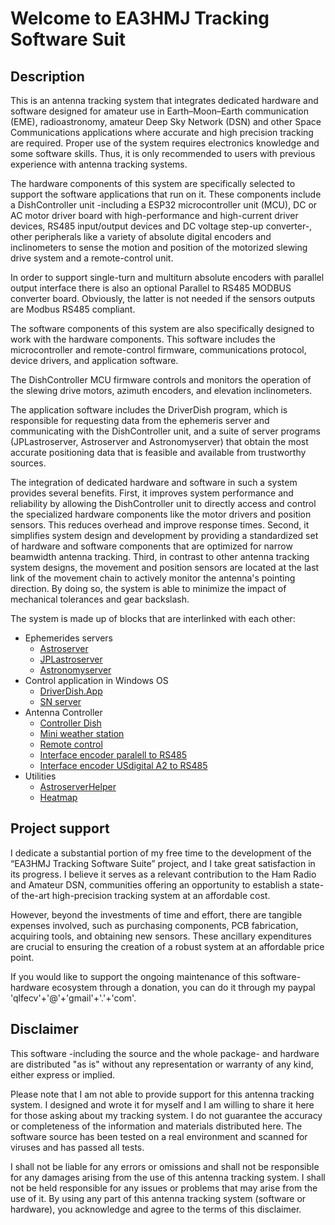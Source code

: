 # Welcome to EA3HMJ Tracking Software Suit
## Description
This is an antenna tracking system that integrates dedicated hardware and software designed for amateur use in Earth–Moon–Earth communication (EME), radioastronomy, amateur Deep Sky Network (DSN) and other Space Communications applications where accurate and high precision tracking are required. 
Proper use of the system requires electronics knowledge and some software skills. Thus, it is only recommended to users with previous experience with antenna tracking systems.

The hardware components of this system are specifically selected to support the software applications that run on it. These components include a DishController unit -including a ESP32 microcontroller unit (MCU), DC or AC motor driver board with high-performance and high-current driver devices, RS485 input/output devices and DC voltage step-up converter-, other peripherals like a variety of absolute digital encoders and inclinometers to sense the motion and position of the motorized slewing drive system and a remote-control unit.

In order to support single-turn and multiturn absolute encoders with parallel output interface there is also an optional Parallel to RS485 MODBUS converter board. Obviously, the latter is not needed if the sensors outputs are Modbus RS485 compliant.

The software components of this system are also specifically designed to work with the hardware components. This software includes the microcontroller and remote-control firmware, communications protocol, device drivers, and application software. 

The DishController MCU firmware controls and monitors the operation of the slewing drive motors, azimuth encoders, and elevation inclinometers.

The application software includes the DriverDish program, which is responsible for requesting data from the ephemeris server and communicating with the DishController unit, and a suite of server programs (JPLastroserver, Astroserver and Astronomyserver) that obtain the most accurate positioning data that is feasible and available from trustworthy sources. 

The integration of dedicated hardware and software in such a system provides several benefits. First, it improves system performance and reliability by allowing the DishController unit to directly access and control the specialized hardware components like the motor drivers and position sensors. This reduces overhead and improve response times. Second, it simplifies system design and development by providing a standardized set of hardware and software components that are optimized for narrow beamwidth antenna tracking. Third, in contrast to other antenna tracking system designs, the movement and position sensors are located at the last link of the movement chain to actively monitor the antenna's pointing direction. By doing so, the system is able to minimize the impact of mechanical tolerances and gear backslash.

The system is made up of blocks that are interlinked with each other:
- Ephemerides servers
  - [Astroserver](https://github.com/EA3HMJ-Tracking-Software-Suit/Astroserver)
  - [JPLastroserver](https://github.com/EA3HMJ-Tracking-Software-Suit/JPLastroserver)
  - [Astronomyserver](https://github.com/EA3HMJ-Tracking-Software-Suit/Astronomyserver)
- Control application in Windows OS
  - [DriverDish.App](https://github.com/EA3HMJ-Tracking-Software-Suit/DriverDish)
  - [SN server](https://github.com/EA3HMJ-Tracking-Software-Suit/SNserver)
- Antenna Controller
  - [Controller Dish](https://github.com/EA3HMJ-Tracking-Software-Suit/ControllerDish)
  - [Mini weather station](https://github.com/EA3HMJ-Tracking-Software-Suit/MiniWx)
  - [Remote control](https://github.com/EA3HMJ-Tracking-Software-Suit/RemoteControl)
  - [Interface encoder paralell to RS485](https://github.com/EA3HMJ-Tracking-Software-Suit/Paralell-Interface)
  - [Interface encoder USdigital A2 to RS485](https://github.com/EA3HMJ-Tracking-Software-Suit/A2-Interface)
- Utilities
  - [AstroserverHelper](https://github.com/EA3HMJ-Tracking-Software-Suit/AstroserverHelper)
  - [Heatmap](https://github.com/EA3HMJ-Tracking-Software-Suit/Heatmap)

## Project support
I dedicate a substantial portion of my free time to the development of the “EA3HMJ Tracking Software Suite” project, and I take great satisfaction in its progress. I believe it serves as a relevant contribution to the Ham Radio and Amateur DSN, communities offering an opportunity to establish a state-of the-art high-precision tracking system at an affordable cost.

However, beyond the investments of time and effort, there are tangible expenses involved, such as purchasing components, PCB fabrication, acquiring tools, and obtaining new sensors. These ancillary expenditures are crucial to ensuring the creation of a robust system at an affordable price point.

If you would like to support the ongoing maintenance of this software-hardware ecosystem through a donation, you can do it through my paypal 'qlfecv'+'@'+'gmail'+'.'+'com'. 

## Disclaimer
This software -including the source and the whole package- and hardware are distributed "as is" without any representation or warranty of any kind, either express or implied. 

Please note that I am not able to provide support for this antenna tracking system. I designed and wrote it for myself and I am willing to share it here for those asking about my tracking system. I do not guarantee the accuracy or completeness of the information and materials distributed here. The software source has been tested on a real environment and scanned for viruses and has passed all tests.

I shall not be liable for any errors or omissions and shall not be responsible for any damages arising from the use of this antenna tracking system. I shall not be held responsible for any issues or problems that may arise from the use of it. 
By using any part of this antenna tracking system (software or hardware), you acknowledge and agree to the terms of this disclaimer.
